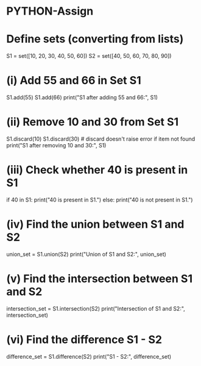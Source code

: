 # PYTHON-Assign
# Define sets (converting from lists)
S1 = set([10, 20, 30, 40, 50, 60])
S2 = set([40, 50, 60, 70, 80, 90])

# (i) Add 55 and 66 in Set S1
S1.add(55)
S1.add(66)
print("S1 after adding 55 and 66:", S1)

# (ii) Remove 10 and 30 from Set S1
S1.discard(10)
S1.discard(30)  # discard doesn't raise error if item not found
print("S1 after removing 10 and 30:", S1)

# (iii) Check whether 40 is present in S1
if 40 in S1:
    print("40 is present in S1.")
else:
    print("40 is not present in S1.")

# (iv) Find the union between S1 and S2
union_set = S1.union(S2)
print("Union of S1 and S2:", union_set)

# (v) Find the intersection between S1 and S2
intersection_set = S1.intersection(S2)
print("Intersection of S1 and S2:", intersection_set)

# (vi) Find the difference S1 - S2
difference_set = S1.difference(S2)
print("S1 - S2:", difference_set)


